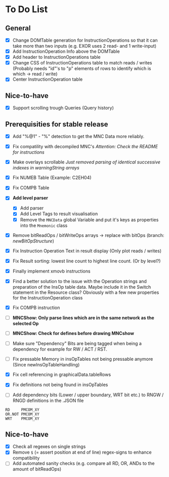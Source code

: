# To Do List

## General
* [x] Change DOMTable generation for InstructionOperations so that it can take more
      than two inputs (e.g. EXOR uses 2 read- and 1 write-input)
* [x] Add InstructionOperation Info above the DOMTable
* [x] Add header to InstructionOperations table
* [x] Change CSS of InstructionOperations table to match reads / writes (Probably needs "id"'s to "p" elements of rows to identify which is which -> read / write)
* [x] Center InstructionOperation table

## Nice-to-have
* [x] Support scrolling trough Queries (Query history)

## Prerequisities for stable release
* [x] Add "%@1" - "%" detection to get the MNC Data more reliably.
* [x] Fix compatility with decompiled MNC's *Attention: Check the README for instructions*
* [x] Make overlays scrollable *Just removed parsing of identical successive indexes in warningString arrays*

* [x] Fix NUMEB Table (Example: C2EH04)
* [x] Fix COMPB Table
* [x] **Add level parser**
    * [x] Add parser
    * [x] Add Level Tags to result visualisation
    * [x] Remove the `MNCData` global Variable and put it's keys as properties into the `Mnemonic` class
* [x] Remove bitReadOps / bitWriteOps arrays -> replace with bitOps (branch: *newBitOpStructure*)
* [x] Fix Instruction Operation Text in result display (Only plot reads / writes)
* [X] Fix Result sorting: lowest line count to highest line count. (Or by level?)
* [x] Finally implement xmovb instructions
* [x] Find a better solution to the issue with the Operation strings and preparation of the InsOp table data. Maybe include it in the Switch statement in the Resource class? Obviously with a few new properties for the InstructionOperation class
* [x] Fix COMPB instruction

* [ ] **MNCShow: Only parse lines which are in the same network as the selected Op**
* [ ] **MNCShow: Check for defines before drawing MNCshow**

* [ ] Make sure "Dependency" Bits are being tagged when being a dependency for example for RW / ACT / RST.
* [ ] Fix pressable Memory in insOpTables not being pressable anymore (Since newInsOpTableHandling)
* [x] Fix cell referencing in graphicalData.tableRows
* [x] Fix definitions not being found in insOpTables
* [ ] Add dependency bits (Lower / upper boundary, WRT bit etc.) to RNGW / RNGD definitions in the .JSON file

```
RD     PMCOM_XY
OR.NOT PMCOM_XY
WRT    PMCOM_XY
```

## Nice-to-have
* [x] Check all regexes on single strings
* [x] Remove `$` (= assert position at end of line) regex-signs to enhance compatibility
* [ ] Add automated sanity checks (e.g. compare all RD, OR, ANDs to the amount of bitReadOps)

